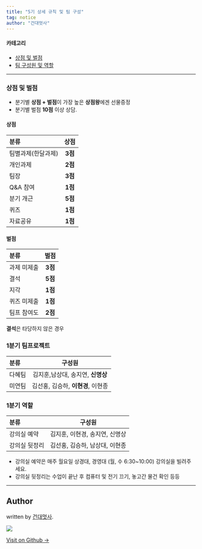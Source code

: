 ```yaml
---
title: "5기 상세 규칙 및 팀 구성"
tag: notice
author: "건대멋사"
---
```

#### 카테고리
- [상점 및 벌점](#상벌점)
- [팀 구성원 및 역할](#팀)



---

<a id="#상벌점"></a>
### 상점 및 벌점
* 분기별 **상점 + 벌점**이 가장 높은 **상점왕**에겐 선물증정
* 분기별 벌점 **10점** 이상 상담.

#### 상점

| 	분류	| 상점   |
| :----- | :-----------: |
| 팀별과제(한달과제)    | **3점** |
| 개인과제    | **2점**   |
| 팀장    | **3점**   |
| Q&A 참여    | **1점**   |
| 분기 개근    | **5점**   |
| 퀴즈    | **1점**   |
| 자료공유   | **1점**   |

#### 벌점


| 	분류	| 벌점   |
| :----- | :-----------: |
| 과제 미제출    | **3점** |
| 결석    | **5점**   |
| 지각    | **1점**   |
| 퀴즈 미제출 | **1점**   |
| 팀프 참여도 | **2점**   |

**결석**은 타당하지 않은 경우

<a id="#팀"></a>
### 1분기 팀프로젝트


| 	분류	| 구성원   |
| :----- | :-----------: |
| 다혜팀    | 김지훈,남상대, 송지연, **신명상** |
| 미연팀    | 김선홍, 김승하, **이현경**, 이현종|


### 1분기 역할

| 	분류	| 구성원   |
| :----- | :-----------: |
| 강의실 예약    | 김지훈, 이현경, 송지연, 신명상 |
| 강의실 뒷정리   | 김선홍, 김승하, 남상대, 이현종  |

- 강의실 예약은 매주 월요일 상경대, 경영대 (월, 수 6:30~10:00) 강의실을 빌려주세요.
- 강의실 뒷정리는 수업이 끝난 후 컴퓨터 및 전기 끄기, 놓고간 물건 확인 등등

---

## Author

written by [건대멋사](likelionkonkuk.github.io).

![](https://avatars.githubusercontent.com/likelionkonkuk?v=2&s=100)

<a href="https://github.com/likelionkonkuk" target="_blank" class="btn btn-black"><i class="fa fa-github fa-lg"></i> Visit on Github &rarr;</a>